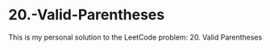 # 20.-Valid-Parentheses
This is my personal solution to the LeetCode problem: 20. Valid Parentheses
